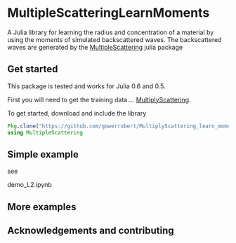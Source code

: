 # MultipleScatteringLearnMoments


A Julia library for learning the radius and concentration of a material by using the moments of simulated backscattered waves. The backscattered waves are generated by the [MultipleScattering](https://github.com/jondea/MultipleScattering.jl) julia package
 
 


## Get started
This package is tested and works for Julia 0.6 and 0.5.

First you will need to get the training data....
[MultiplyScattering](https://github.com/jondea/MultipleScattering.jl).


To get started, download and include the library
```julia
Pkg.clone("https://github.com/gowerrobert/MultiplyScattering_learn_moments")
using MultipleScattering
```

## Simple example
see

demo_L2.ipynb


## More examples


## Acknowledgements and contributing

